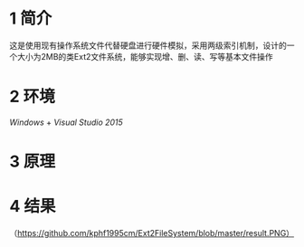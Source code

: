 # 1 简介
这是使用现有操作系统文件代替硬盘进行硬件模拟，采用两级索引机制，设计的一个大小为2MB的类Ext2文件系统，能够实现增、删、读、写等基本文件操作
# 2 环境
*Windows* + *Visual Studio 2015*
# 3 原理
# 4 结果
（https://github.com/kphf1995cm/Ext2FileSystem/blob/master/result.PNG）
	

